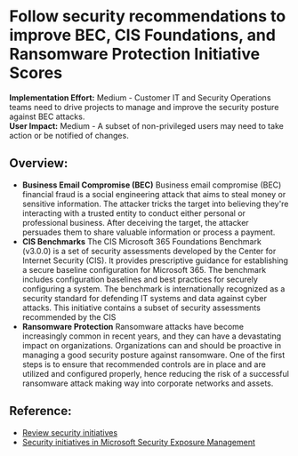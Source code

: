 # Follow security recommendations to improve BEC, CIS Foundations, and Ransomware Protection Initiative Scores

**Implementation Effort:** Medium - Customer IT and Security Operations teams need to drive projects to manage and improve the security posture against BEC attacks.  
**User Impact:** Medium - A subset of non-privileged users may need to take action or be notified of changes.  

## **Overview:** 
* **Business Email Compromise (BEC)** Business email compromise (BEC) financial fraud is a social engineering attack that aims to steal money or sensitive information. The attacker tricks the target into believing they're interacting with a trusted entity to conduct either personal or professional business. After deceiving the target, the attacker persuades them to share valuable information or process a payment.
* **CIS Benchmarks** The CIS Microsoft 365 Foundations Benchmark (v3.0.0) is a set of security assessments developed by the Center for Internet Security (CIS). It provides prescriptive guidance for establishing a secure baseline configuration for Microsoft 365. The benchmark includes configuration baselines and best practices for securely configuring a system. The benchmark is internationally recognized as a security standard for defending IT systems and data against cyber attacks. This initiative contains a subset of security assessments recommended by the CIS
* **Ransomware Protection** Ransomware attacks have become increasingly common in recent years, and they can have a devastating impact on organizations. Organizations can and should be proactive in managing a good security posture against ransomware. One of the first steps is to ensure that recommended controls are in place and are utilized and configured properly, hence reducing the risk of a successful ransomware attack making way into corporate networks and assets.

## **Reference:** 
* [Review security initiatives](https://learn.microsoft.com/en-us/security-exposure-management/initiatives)
* [Security initiatives in Microsoft Security Exposure Management](https://learn.microsoft.com/en-us/security-exposure-management/initiatives-list)

